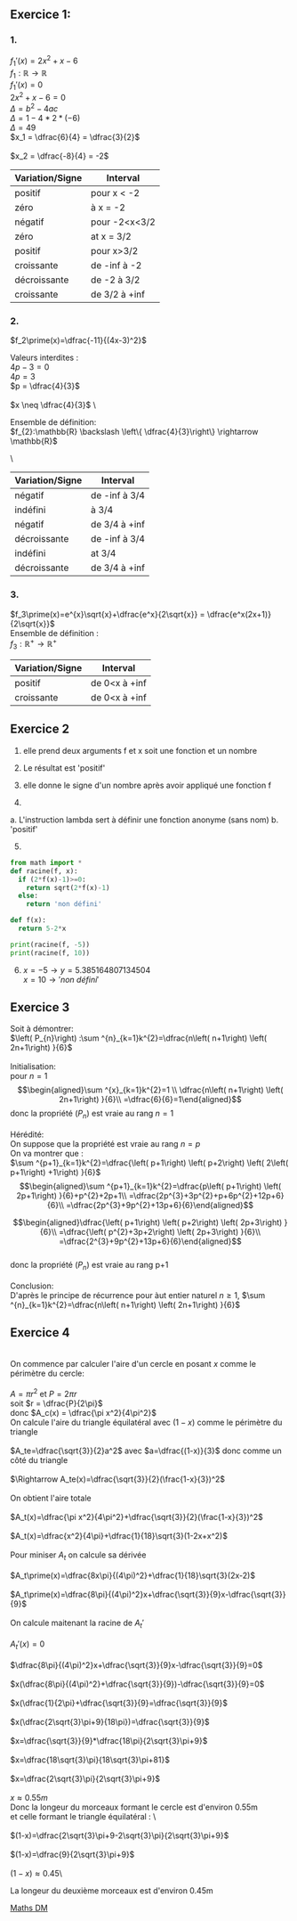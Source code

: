 ## Exercice 1:

### 1.

$f_1\prime(x)=2x^2+x-6$
\
$f_{1}:\mathbb{R} \rightarrow \mathbb{R}$
\
$f_1\prime(x)=0$
\
$2x^2+x-6=0$
\
$\Delta = b^2-4ac$
\
$\Delta = 1-4*2*(-6)$
\
$\Delta = 49$
\
$x_1 = \dfrac{6}{4} = \dfrac{3}{2}$
\
\
$x_2 = \dfrac{-8}{4} = -2$

| Variation/Signe   | Interval    |
|--------------- | --------------- |
|positif | pour x < -2|
|zéro | à x = -2|
|négatif | pour -2<x<3/2|
|zéro | at x = 3/2|
|positif | pour x>3/2|
|croissante | de -inf à -2|
|décroissante | de -2 à 3/2|
|croissante | de 3/2 à +inf|

### 2.

$f_2\prime(x)=\dfrac{-11}{(4x-3)^2}$

Valeurs interdites : \
$4p-3 = 0$ \
$4p = 3$ \
$p = \dfrac{4}{3}$ \
\
$x \neq \dfrac{4}{3}$ \

Ensemble de définition:
\
$f_{2}:\mathbb{R} \backslash \left\{ \dfrac{4}{3}\right\} \rightarrow \mathbb{R}$

\

| Variation/Signe   | Interval    |
|--------------- | --------------- |
| négatif | de -inf à 3/4 |
| indéfini | à 3/4 |
| négatif | de 3/4 à +inf |
| décroissante | de -inf à 3/4 |
| indéfini | at 3/4 |
| décroissante | de 3/4 à +inf |


### 3. 

$f_3\prime(x)=e^{x}\sqrt{x}+\dfrac{e^x}{2\sqrt{x}} = \dfrac{e^x(2x+1)}{2\sqrt{x}}$
\
Ensemble de définition :\
$f_3:\mathbb{R}^{+} \rightarrow \mathbb{R}^{+}$

| Variation/Signe   | Interval    |
|--------------- | --------------- |
| positif | de 0<x à +inf|
| croissante | de 0<x à +inf|

## Exercice 2 

1. elle prend deux arguments f et x soit une fonction et un nombre

2.  Le résultat est 'positif'

3. elle donne le signe d'un nombre après avoir appliqué une fonction f

4.
a. L'instruction lambda sert à définir une fonction anonyme (sans nom)
b. 'positif'

5. 

```python
from math import * 
def racine(f, x):
  if (2*f(x)-1)>=0:
    return sqrt(2*f(x)-1)
  else:
    return 'non défini'

def f(x):
  return 5-2*x

print(racine(f, -5))
print(racine(f, 10))
```

6. $x = -5 \rightarrow y=5.385164807134504$  \
$x = 10 \rightarrow 'non \ défini'$

## Exercice 3 

Soit à démontrer:
\
$\left( P_{n}\right) :\sum ^{n}_{k=1}k^{2}=\dfrac{n\left( n+1\right) \left( 2n+1\right) }{6}$
\
\
Initialisation:
\
pour $n=1$ $$\begin{aligned}\sum ^{x}_{k=1}k^{2}=1 \\
\dfrac{n\left( n+1\right) \left( 2n+1\right) }{6}\\
=\dfrac{6}{6}=1\end{aligned}$$
donc la propriété $\left( P_n \right)$ est vraie au rang $n=1$ 
\
\
Hérédité:
\
On suppose que la propriété est vraie au rang $n=p$ 
\
On va montrer que :
\
$\sum ^{p+1}_{k=1}k^{2}=\dfrac{\left( p+1\right) \left( p+2\right) \left( 2\left( p+1\right) +1\right) }{6}$
$$\begin{aligned}\sum ^{p+1}_{k=1}k^{2}=\dfrac{p\left( p+1\right) \left( 2p+1\right) }{6}+p^{2}+2p+1\\
=\dfrac{2p^{3}+3p^{2}+p+6p^{2}+12p+6}{6}\\
=\dfrac{2p^{3}+9p^{2}+13p+6}{6}\end{aligned}$$

$$\begin{aligned}\dfrac{\left( p+1\right) \left( p+2\right) \left( 2p+3\right) }{6}\\
=\dfrac{\left( p^{2}+3p+2\right) \left( 2p+3\right) }{6}\\
=\dfrac{2^{3}+9p^{2}+13p+6}{6}\end{aligned}$$
\
donc la propriété $\left( P_n \right)$ est vraie au rang p+1 
\
\
Conclusion:
\
D'après le principe de récurrence pour àut entier naturel $n\geq 1$, $\sum ^{n}_{k=1}k^{2}=\dfrac{n\left( n+1\right) \left( 2n+1\right) }{6}$


## Exercice 4
\
On commence par calculer l'aire d'un cercle en posant $x$ comme le périmètre du cercle:
\
\
$A=\pi r^2$ et $P = 2\pi r$ \
soit $r = \dfrac{P}{2\pi}$ \
donc $A_c(x) = \dfrac{\pi x^2}{4\pi^2}$
\
On calcule l'aire du triangle équilatéral avec $(1-x)$ comme le périmètre du triangle \
\
$A_te=\dfrac{\sqrt{3}}{2}a^2$ 
avec $a=\dfrac{(1-x)}{3}$ donc comme un côté du triangle \
\
$\Rightarrow A_te(x)=\dfrac{\sqrt{3}}{2}(\frac{1-x}{3})^2$
\
\
On obtient l'aire totale
\
\
$A_t(x)=\dfrac{\pi x^2}{4\pi^2}+\dfrac{\sqrt{3}}{2}(\frac{1-x}{3})^2$\
\
$A_t(x)=\dfrac{x^2}{4\pi}+\dfrac{1}{18}\sqrt{3}(1-2x+x^2)$
\
\
Pour miniser $A_t$ on calcule sa dérivée \
\
$A_t\prime(x)=\dfrac{8x\pi}{(4\pi)^2}+\dfrac{1}{18}\sqrt{3}(2x-2)$ \
\
$A_t\prime(x)=\dfrac{8\pi}{(4\pi)^2}x+\dfrac{\sqrt{3}}{9}x-\dfrac{\sqrt{3}}{9}$
\
\
On calcule maitenant la racine de $A_t\prime$ 
\
\
$A_t\prime(x)=0$\
\
$\dfrac{8\pi}{(4\pi)^2}x+\dfrac{\sqrt{3}}{9}x-\dfrac{\sqrt{3}}{9}=0$\
\
$x(\dfrac{8\pi}{(4\pi)^2}+\dfrac{\sqrt{3}}{9})-\dfrac{\sqrt{3}}{9}=0$\
\
$x(\dfrac{1}{2\pi}+\dfrac{\sqrt{3}}{9}=\dfrac{\sqrt{3}}{9}$\
\
$x(\dfrac{2\sqrt{3}\pi+9}{18\pi})=\dfrac{\sqrt{3}}{9}$\
\
$x=\dfrac{\sqrt{3}}{9}*\dfrac{18\pi}{2\sqrt{3}\pi+9}$\
\
$x=\dfrac{18\sqrt{3}\pi}{18\sqrt{3}\pi+81}$\
\
$x=\dfrac{2\sqrt{3}\pi}{2\sqrt{3}\pi+9}$\
\
$x\approx 0.55m$\
Donc la longeur du morceaux formant le cercle est d'environ 0.55m \
et celle formant le triangle équilatéral : 
\ 
\
\
$(1-x)=\dfrac{2\sqrt{3}\pi+9-2\sqrt{3}\pi}{2\sqrt{3}\pi+9}$\
\
$(1-x)=\dfrac{9}{2\sqrt{3}\pi+9}$\
\
$(1-x)\approx 0.45$\

La longeur du deuxième morceaux est d'environ 0.45m


[Maths DM](Maths_DM.md)
